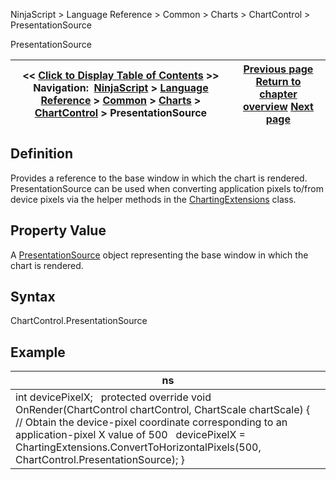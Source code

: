 ﻿


NinjaScript \> Language Reference \> Common \> Charts \> ChartControl \> PresentationSource






















PresentationSource







| \<\< [Click to Display Table of Contents](presentationsource.md) \>\> **Navigation:**     [NinjaScript](ninjascript-1.md) \> [Language Reference](language_reference_wip-1.md) \> [Common](common-1.md) \> [Charts](chart-1.md) \> [ChartControl](chartcontrol-1.md) \> PresentationSource | [Previous page](mousedownpoint-1.md) [Return to chapter overview](chartcontrol-1.md) [Next page](chartcontrol_properties-1.md) |
| --- | --- |











## Definition


Provides a reference to the base window in which the chart is rendered. PresentationSource can be used when converting application pixels to/from device pixels via the helper methods in the [ChartingExtensions](chartingextensions-1.md) class.


## 


## Property Value


A [PresentationSource](https://msdn.microsoft.com/en-us/library/system.windows.presentationsource(v=vs.110).aspx) object representing the base window in which the chart is rendered.


## 


## Syntax


ChartControl.PresentationSource


## 


## Example




| ns |
| --- |
| int devicePixelX;   protected override void OnRender(ChartControl chartControl, ChartScale chartScale) {    // Obtain the device\-pixel coordinate corresponding to an application\-pixel X value of 500    devicePixelX \= ChartingExtensions.ConvertToHorizontalPixels(500, ChartControl.PresentationSource); } |









